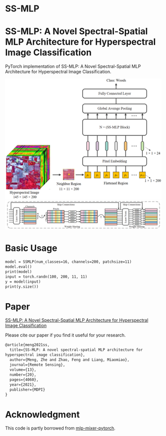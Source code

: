 # SS-MLP

# SS-MLP: A Novel Spectral-Spatial MLP Architecture for Hyperspectral Image Classification

PyTorch implementation of SS-MLP: A Novel Spectral-Spatial MLP Architecture for Hyperspectral Image Classification.

![1](fig/1.png)
![2](fig/2.png)
# Basic Usage

```
model = SSMLP(num_classes=16, channels=200, patchsize=11)
model.eval()
print(model)
input = torch.randn(100, 200, 11, 11)
y = model(input)
print(y.size())
```

# Paper

[SS-MLP: A Novel Spectral-Spatial MLP Architecture for Hyperspectral Image Classification](https://www.mdpi.com/2072-4292/13/20/4060)

Please cite our paper if you find it useful for your research.

```
@article{meng2021ss,
  title={SS-MLP: A novel spectral-spatial MLP architecture for hyperspectral image classification},
  author={Meng, Zhe and Zhao, Feng and Liang, Miaomiao},
  journal={Remote Sensing},
  volume={13},
  number={20},
  pages={4060},
  year={2021},
  publisher={MDPI}
}
```

# Acknowledgment

This code is partly borrowed from [mlp-mixer-pytorch](https://github.com/lucidrains/mlp-mixer-pytorch).
